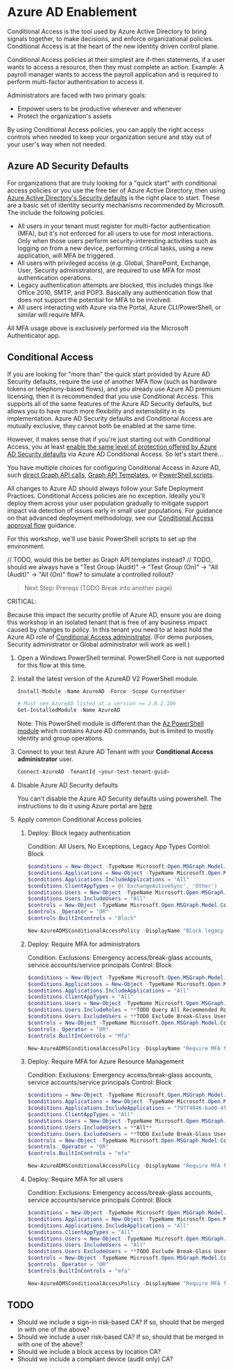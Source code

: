 # Azure AD Enablement

Conditional Access is the tool used by Azure Active Directory to bring signals together, to make decisions, and enforce organizational policies. Conditional Access is at the heart of the new identity driven control plane.

Conditional Access policies at their simplest are if-then statements, if a user wants to access a resource, then they must complete an action. Example: A payroll manager wants to access the payroll application and is required to perform multi-factor authentication to access it.

Administrators are faced with two primary goals:

- Empower users to be productive wherever and whenever
- Protect the organization's assets

By using Conditional Access policies, you can apply the right access controls when needed to keep your organization secure and stay out of your user's way when not needed.

## Azure AD Security Defaults

For organizations that are truly looking for a "quick start" with conditional access policies or you use the free tier of Azure Active Directory, then using [Azure Active Directory's Security defaults](https://docs.microsoft.com/azure/active-directory/fundamentals/concept-fundamentals-security-defaults) is the right place to start. These are a basic set of identity security mechanisms recommended by Microsoft. The include the following policies.

- All users in your tenant must register for multi-factor authentication (MFA), but it's not enforced for all users to use for most interactions. Only when those users perform security-interesting activities such as logging on from a new device, performing critical tasks, using a new application, will MFA be triggered.
- All users with privileged access (e.g. Global, SharePoint, Exchange, User, Security administrators), are required to use MFA for most authentication operations.
- Legacy authentication attempts are blocked, this includes things like Office 2010, SMTP, and POP3. Basically any authentication flow that does not support the potential for MFA to be involved.
- All users interacting with Azure via the Portal, Azure CLI/PowerShell, or similar will require MFA.

All MFA usage above is exclusively performed via the Microsoft Authenticator app.

## Conditional Access

If you are looking for "more than" the quick start provided by Azure AD Security defaults, require the use of another MFA flow (such as hardware tokens or telephony-based flows), and you already use Azure AD premium licensing, then it is recommended that you use Conditional Access. This supports all of the same features of the Azure AD Security defaults, but allows you to have much more flexibility and extensibility in its implementation. Azure AD Security defaults and Conditional Access are mutually exclusive, they cannot both be enabled at the same time.

However, it makes sense that if you're just starting out with Conditional Access, you at least [enable the same level of protection offered by Azure AD Security defaults](https://docs.microsoft.com/azure/active-directory/conditional-access/concept-conditional-access-policy-common) via Azure AD Conditional Access.  So let's start there...

You have multiple choices for configuring Conditional Access in Azure AD, such [direct Graph API calls](https://github.com/Azure-Samples/azure-ad-conditional-access-apis/tree/main/01-configure/graphapi), [Graph API Templates](https://github.com/Azure-Samples/azure-ad-conditional-access-apis/tree/main/01-configure/templates), or [PowerShell scripts](https://github.com/Azure-Samples/azure-ad-conditional-access-apis/tree/main/01-configure/powershell).

All changes to Azure AD should always follow your Safe Deployment Practices. Conditional Access policies are no exception. Ideally you'll deploy them across your user population gradually to mitigate support impact via detection of issues early in small user populations. For guidance on that advanced deployment methodology, see our [Conditional Access approval flow](https://github.com/Azure-Samples/azure-ad-conditional-access-apis/tree/main/03-deploy) guidance.

For this workshop, we'll use basic PowerShell scripts to set up the environment.

// TODO, would this be better as Graph API templates instead?
// TODO, should we always have a "Test Group (Audit)" -> "Test Group (On)" -> "All (Audit)" -> "All (On)" flow? to simulate a controlled rollout?

> Next Step: Prereqs  (TODO Break into another page)

CRITICAL:

Because this impact the security profile of Azure AD, ensure you are doing this workshop in an isolated tenant that is free of any business impact caused by changes to policy. In this tenant you need to at least hold the Azure AD role of [Conditional Access administrator](https://docs.microsoft.com/azure/active-directory/roles/permissions-reference#conditional-access-administrator). (For demo purposes, Security administrator or Global administrator will work as well.)

1. Open a Windows PowerShell terminal.  PowerShell Core is not supported for this flow at this time.

1. Install the latest version of the AzureAD V2 PowerShell module.

   ```powershell
   Install-Module -Name AzureAD -Force -Scope CurrentUser

   # Must see AzureAD listed at a version >= 2.0.2.106
   Get-InstalledModule -Name AzureAD
   ```

   Note: This PowerShell module is different than the [Az PowerShell module](https://docs.microsoft.com/powershell/module/az.resources/?view=azps-4.8.0#active-directory) which contains Azure AD commands, but is limited to mostly identity and group operations.

1. Connect to your test Azure AD Tenant with your **Conditional Access administrator** user.

   ```powershell
   Connect-AzureAD -TenantId <your-test-tenant-guid>
   ```

1. Disable Azure AD Security defaults

   You can't disable the Azure AD Security defaults using powershell. The instructions to do it using Azure portal are [here](https://docs.microsoft.com/azure/active-directory/fundamentals/concept-fundamentals-security-defaults#disabling-security-defaults)

1. Apply common Conditional Access policies

   1. Deploy: Block legacy authentication

      Condition: All Users, No Exceptions, Legacy App Types
      Control: Block

      ```powershell
      $conditions = New-Object -TypeName Microsoft.Open.MSGraph.Model.ConditionalAccessConditionSet
      $conditions.Applications = New-Object -TypeName Microsoft.Open.MSGraph.Model.ConditionalAccessApplicationCondition
      $conditions.Applications.IncludeApplications = "All"
      $conditions.ClientAppTypes = @('ExchangeActiveSync', 'Other')
      $conditions.Users = New-Object -TypeName Microsoft.Open.MSGraph.Model.ConditionalAccessUserCondition
      $conditions.Users.IncludeUsers = "All"
      $controls = New-Object -TypeName Microsoft.Open.MSGraph.Model.ConditionalAccessGrantControls
      $controls._Operator = "OR"
      $controls.BuiltInControls = "Block"

      New-AzureADMSConditionalAccessPolicy -DisplayName "Block legacy authentication" -State "enabledForReportingButNotEnforced" -Conditions $conditions -GrantControls $controls
      ```

   1. Deploy: Require MFA for administrators

      Condition:
      Exclusions: Emergency access/break-glass accounts, service accounts/service principals
      Control: Block

      ```powershell
      $conditions = New-Object -TypeName Microsoft.Open.MSGraph.Model.ConditionalAccessConditionSet
      $conditions.Applications = New-Object -TypeName Microsoft.Open.MSGraph.Model.ConditionalAccessApplicationCondition
      $conditions.Applications.IncludeApplications = "All"
      $conditions.ClientAppTypes = "All"
      $conditions.Users = New-Object -TypeName Microsoft.Open.MSGraph.Model.ConditionalAccessUserCondition
      $conditions.Users.IncludeRoles = **TODO Query All Recommended Roles**
      $conditions.Users.ExcludeUsers = **TODO Exclude Break-Glass User once we create it, query for -- should be group based instead**
      $controls = New-Object -TypeName Microsoft.Open.MSGraph.Model.ConditionalAccessGrantControls
      $controls._Operator = "OR"
      $controls.BuiltInControls = "Mfa"

      New-AzureADMSConditionalAccessPolicy -DisplayName "Require MFA for administrators" -State "enabledForReportingButNotEnforced" -Conditions $conditions -GrantControls $controls
      ```

   1. Deploy: Require MFA for Azure Resource Management

      Condition:
      Exclusions: Emergency access/break-glass accounts, service accounts/service principals
      Control: Block

      ```powershell
      $conditions = New-Object -TypeName Microsoft.Open.MSGraph.Model.ConditionalAccessConditionSet
      $conditions.Applications = New-Object -TypeName Microsoft.Open.MSGraph.Model.ConditionalAccessApplicationCondition
      $conditions.Applications.IncludeApplications = "797f4846-ba00-4fd7-ba43-dac1f8f63013" // TODO validate if this is static or needs to be queried -- This is Azure Management
      $conditions.ClientAppTypes = "All"
      $conditions.Users = New-Object -TypeName Microsoft.Open.MSGraph.Model.ConditionalAccessUserCondition
      $conditions.Users.IncludeUsers = **All**
      $conditions.Users.ExcludeUsers = **TODO Exclude Break-Glass User once we create it, query for -- should be group based instead**
      $controls = New-Object -TypeName Microsoft.Open.MSGraph.Model.ConditionalAccessGrantControls
      $controls._Operator = "OR"
      $controls.BuiltInControls = "mfa"

      New-AzureADMSConditionalAccessPolicy -DisplayName "Require MFA for Azure Resource Management" -State "enabledForReportingButNotEnforced" -Conditions $conditions -GrantControls $controls
      ```

   1. Deploy: Require MFA for all users

      Condition:
      Exclusions: Emergency access/break-glass accounts, service accounts/service principals
      Control: Block

      ```powershell
      $conditions = New-Object -TypeName Microsoft.Open.MSGraph.Model.ConditionalAccessConditionSet
      $conditions.Applications = New-Object -TypeName Microsoft.Open.MSGraph.Model.ConditionalAccessApplicationCondition
      $conditions.Applications.IncludeApplications = "All"
      $conditions.ClientAppTypes = "All"
      $conditions.Users = New-Object -TypeName Microsoft.Open.MSGraph.Model.ConditionalAccessUserCondition
      $conditions.Users.IncludeUsers = "All"
      $conditions.Users.ExcludeUsers = **TODO Exclude Break-Glass User once we create it, query for - should be group based instead**
      $controls = New-Object -TypeName Microsoft.Open.MSGraph.Model.ConditionalAccessGrantControls
      $controls._Operator = "OR"
      $controls.BuiltInControls = "mfa"

      New-AzureADMSConditionalAccessPolicy -DisplayName "Require MFA for all users" -State "enabledForReportingButNotEnforced" -Conditions $conditions -GrantControls $controls
      ```

## TODO

- Should we include a sign-in risk-based CA?  If so, should that be merged in with one of the above?
- Should we include a user risk-based CA?  If so, should that be merged in with one of the above?
- Should we include a block access by location CA?
- Should we include a compliant device (audit only) CA?
